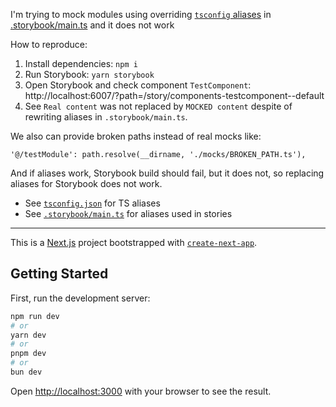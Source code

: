I'm trying to mock modules using overriding [`tsconfig` aliases](https://nextjs.org/docs/app/getting-started/installation#set-up-absolute-imports-and-module-path-aliases) in [.storybook/main.ts](https://storybook.js.org/docs/get-started/frameworks/nextjs?renderer=react#with-module-aliases) and it does not work

How to reproduce:

1. Install dependencies: `npm i`
1. Run Storybook: `yarn storybook`
1. Open Storybook and check component `TestComponent`: http://localhost:6007/?path=/story/components-testcomponent--default
1. See `Real content` was not replaced by `MOCKED content` despite of rewriting aliases in `.storybook/main.ts`.

We also can provide broken paths instead of real mocks like:

```
'@/testModule': path.resolve(__dirname, './mocks/BROKEN_PATH.ts'),
```

And if aliases work, Storybook build should fail, but it does not, so replacing aliases for Storybook does not work.

* See [`tsconfig.json`](./tsconfig.json#L17-L20) for TS aliases
* See [`.storybook/main.ts`](./.storybook/main.ts#L21-L38) for aliases used in stories

---

This is a [Next.js](https://nextjs.org) project bootstrapped with [`create-next-app`](https://nextjs.org/docs/pages/api-reference/create-next-app).

## Getting Started

First, run the development server:

```bash
npm run dev
# or
yarn dev
# or
pnpm dev
# or
bun dev
```

Open [http://localhost:3000](http://localhost:3000) with your browser to see the result.
